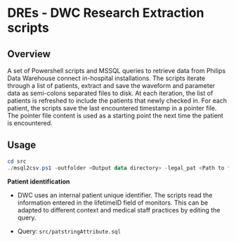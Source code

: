 # DREs - DWC Research Extraction scripts

## Overview
A set of Powershell scripts and MSSQL queries to retrieve data from Philips Data Warehouse connect in-hospital installations.
The scripts iterate through a list of patients, extract and save the waveform and parameter data as semi-colons separated files to disk.
At each iteration, the list of patients is refreshed to include the patients that newly checked in.
For each patient, the scripts save the last encountered timestamp in a pointer file.
The pointer file content is used as a starting point the next time the patient is encountered.


## Usage
```powershell
cd src
./msql2csv.ps1 -outfolder <Output data directory> -legal_pat <Path to file listing the patients to extract>
```

**Patient identification** 

- DWC uses an internal patient unique identifier. The scripts read the information entered in the lifetimeID field of monitors. This can be adapted to different context and medical staff practices by editing the query.

- Query: `src/patstringAttribute.sql`
